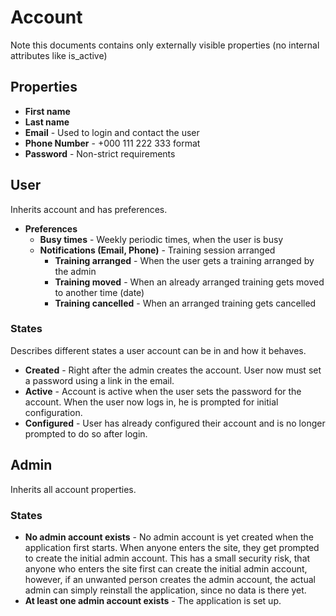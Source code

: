 # Account

Note this documents contains only externally visible properties (no internal attributes like is_active)

## Properties
- **First name**
- **Last name**
- **Email** - Used to login and contact the user
- **Phone Number** - +000 111 222 333 format
- **Password** - Non-strict requirements

## User

Inherits account and has preferences.

- **Preferences**
  - **Busy times** - Weekly periodic times, when the user is busy
  - **Notifications (Email, Phone)** - Training session arranged
    - **Training arranged** - When the user gets a training arranged by the admin
    - **Training moved** - When an already arranged training gets moved to another time (date)
    - **Training cancelled** - When an arranged training gets cancelled

### States

Describes different states a user account can be in and how it behaves.

- **Created** - Right after the admin creates the account. User now must set a password using a link in the email.
- **Active** - Account is active when the user sets the password for the account. When the user now logs in, he is prompted for initial configuration.
- **Configured** - User has already configured their account and is no longer prompted to do so after login.

## Admin

Inherits all account properties.

### States

- **No admin account exists** - No admin account is yet created when the application first starts. When anyone enters the site, they get prompted to create the initial admin account. This has a small security risk, that anyone who enters the site first can create the initial admin account, however, if an unwanted person creates the admin account, the actual admin can simply reinstall the application, since no data is there yet.
- **At least one admin account exists** - The application is set up.